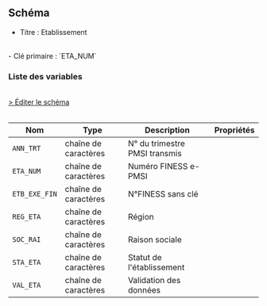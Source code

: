 ## Schéma

- Titre : Etablissement
<br />
- Clé primaire : `ETA_NUM`

### Liste des variables
<br />
<div>
    <a href="https://gitlab.com/healthdatahub/schema-snds/edit/master/schemas/PMSI/PMSI%20MCO/T_MCOaaE.json"  
    arget="_blank" rel="noopener noreferrer">> Éditer le schéma</a>
    <OutboundLink />
</div>
<br />

Nom|Type|Description|Propriétés
-|-|-|-
`ANN_TRT`|chaîne de caractères|N° du trimestre PMSI transmis||
`ETA_NUM`|chaîne de caractères|Numéro FINESS e-PMSI||
`ETB_EXE_FIN`|chaîne de caractères|N°FINESS sans clé||
`REG_ETA`|chaîne de caractères|Région||
`SOC_RAI`|chaîne de caractères|Raison sociale||
`STA_ETA`|chaîne de caractères|Statut de l&#x27;établissement||
`VAL_ETA`|chaîne de caractères|Validation des données||

